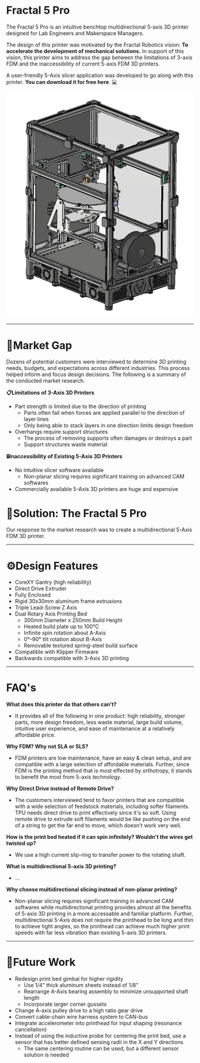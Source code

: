 # Fractal 5 Pro

The Fractal 5 Pro is an intuitive benchtop multidirectional 5-axis 3D printer designed for Lab Engineers and Makerspace Managers.

The design of this printer was motivated by the Fractal Robotics vision: **To accelerate the development of mechanical solutions.** In support of this vision, this printer aims to address the gap between the limitations of 3-axis FDM and the inaccessibility of current 5-axis FDM 3D printers.

A user-friendly 5-Axis slicer application was developed to go along with this printer. **You can download it for free here**. 💻

<p align="center">
  <img src="./CAD/images/Fractal_5_Pro_ISO.PNG" width="500">
</p>

---

# 🔎Market Gap
Dozens of potential customers were interviewed to determine 3D printing needs, budgets, and expectations across different industries. This process helped inform and focus design decisions. The following is a summary of the conducted market research.

**📋Limitations of 3-Axis 3D Printers**
  - Part strength is limited due to the direction of printing
    - Parts often fail when forces are applied parallel to the direction of layer lines
    - Only being able to stack layers in one direction limits design freedom
  - Overhangs require support structures
    - The process of removing supports often damages or destroys a part
    - Support structures waste material

**🔒Inaccessibility of Existing 5-Axis 3D Printers**
  - No intuitive slicer software available
    - Non-planar slicing requires significant training on advanced CAM softwares
  - Commercially available 5-Axis 3D printers are huge and expensive

# 🔑Solution: The Fractal 5 Pro
Our response to the market research was to create a multidirectional 5-Axis FDM 3D printer.

---

# ⚙️Design Features
- CoreXY Gantry (high reliability)
- Direct Drive Extruder  
- Fully Enclosed
- Rigid 30x30mm aluminum frame extrusions
- Triple Lead-Screw Z Axis  
- Dual Rotary Axis Printing Bed  
  - 300mm Diameter x 250mm Build Height  
  - Heated build plate up to 100°C  
  - Infinite spin rotation about A-Axis  
  - 0°–90° tilt rotation about B-Axis  
  - Removable textured spring-steel build surface
- Compatible with Klipper Firmware
- Backwards compatible with 3-Axis 3D printing

---

# FAQ's

**What does this printer do that others can't?**
- It provides all of the following in one product: high reliability, stronger parts, more design freedom, less waste material, large build volume, intuitive user experience, and ease of maintenance at a relatively affordable price.

**Why FDM? Why not SLA or SLS?**
- FDM printers are low maintenance, have an easy & clean setup, and are compatible with a large selection of affordable materials. Further, since FDM is the printing method that is most effected by orthotropy, it stands to benefit the most from 5-axis technology.

**Why Direct Drive instead of Remote Drive?**
- The customers interviewed tend to favor printers that are compatible with a wide selection of feedstock materials, including softer filaments. TPU needs direct drive to print effectively since it's so soft. Using remote drive to extrude soft filaments would be like pushing on the end of a string to get the far end to move, which doesn't work very well.

**How is the print bed heated if it can spin infinitely? Wouldn't the wires get twisted up?**
- We use a high current slip-ring to transfer power to the rotating shaft.

**What is multidirectional 5-axis 3D printing?**
- ...

**Why choose multidirectional slicing instead of non-planar printing?**
- Non-planar slicing requires significant training in advanced CAM softwares while multidirectional printing provides almost all the benefits of 5-axis 3D printing in a more accessable and familiar platform. Further, multidirectional 5-Axis does not require the printhead to be long and thin to achieve tight angles, so the printhead can achieve much higher print speeds with far less vibration than existing 5-axis 3D printers.

---

# 📝Future Work
- Redesign print bed gimbal for higher rigidity
  - Use 1/4" thick aluminum sheets instead of 1/8"
  - Rearrange A-Axis bearing assembly to minimize unsupported shaft length
  - Incorporate larger corner gussets
- Change A-axis pulley drive to a high ratio gear drive
- Convert cable-chain wire harness system to CAN-bus
- Integrate accelerometer into printhead for input shaping (resonance cancellation)
- Instead of using the inductive probe for centering the print bed, use a sensor that has better defined sensing radii in the X and Y directions
  - The same centering routine can be used, but a different sensor solution is needed
